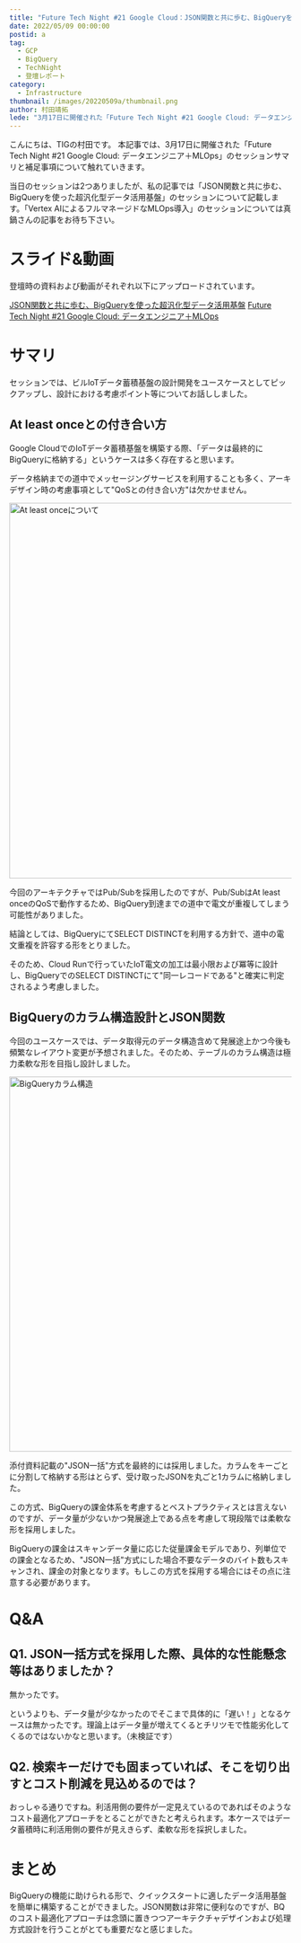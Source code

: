 ```yaml
---
title: "Future Tech Night #21 Google Cloud：JSON関数と共に歩む、BigQueryを使った超汎化型データ活用基盤"
date: 2022/05/09 00:00:00
postid: a
tag:
  - GCP
  - BigQuery
  - TechNight
  - 登壇レポート
category:
  - Infrastructure
thumbnail: /images/20220509a/thumbnail.png
author: 村田靖拓
lede: "3月17日に開催された「Future Tech Night #21 Google Cloud: データエンジニア＋MLOps」のセッションサマリと補足事項について触れていきます。当日のセッションは2つありましたが、私の記事では「JSON関数と共に歩む、BigQueryを使った超汎化型データ活用基盤」のセッションについて記載します。"
---
```

こんにちは、TIGの村田です。
本記事では、3月17日に開催された「Future Tech Night #21 Google Cloud: データエンジニア＋MLOps」のセッションサマリと補足事項について触れていきます。

当日のセッションは2つありましたが、私の記事では「JSON関数と共に歩む、BigQueryを使った超汎化型データ活用基盤」のセッションについて記載します。「Vertex AIによるフルマネージドなMLOps導入」のセッションについては真鍋さんの記事をお待ち下さい。

# スライド&動画

登壇時の資料および動画がそれぞれ以下にアップロードされています。

[JSON関数と共に歩む、BigQueryを使った超汎化型データ活用基盤](https://speakerdeck.com/mura123yasu/jsonguan-shu-togong-nibu-mu-bigquerywoshi-tutachao-fan-hua-xing-detahuo-yong-ji-pan)
[Future Tech Night #21 Google Cloud: データエンジニア＋MLOps
](https://www.youtube.com/watch?v=o0oZnX1Ai-k)

# サマリ

セッションでは、ビルIoTデータ蓄積基盤の設計開発をユースケースとしてピックアップし、設計における考慮ポイント等についてお話ししました。

## At least onceとの付き合い方

Google CloudでのIoTデータ蓄積基盤を構築する際、「データは最終的にBigQueryに格納する」というケースは多く存在すると思います。

データ格納までの道中でメッセージングサービスを利用することも多く、アーキデザイン時の考慮事項として"QoSとの付き合い方"は欠かせません。

<img src="/images/20220509a/スクリーンショット_2022-05-06_19.47.04.png" alt="At least onceについて" width="1200" height="669" loading="lazy">

今回のアーキテクチャではPub/Subを採用したのですが、Pub/SubはAt least onceのQoSで動作するため、BigQuery到達までの道中で電文が重複してしまう可能性がありました。

結論としては、BigQueryにてSELECT DISTINCTを利用する方針で、道中の電文重複を許容する形をとりました。

そのため、Cloud Runで行っていたIoT電文の加工は最小限および冪等に設計し、BigQueryでのSELECT DISTINCTにて"同一レコードである"と確実に判定されるよう考慮しました。

## BigQueryのカラム構造設計とJSON関数

今回のユースケースでは、データ取得元のデータ構造含めて発展途上かつ今後も頻繁なレイアウト変更が予想されました。そのため、テーブルのカラム構造は極力柔軟な形を目指し設計しました。

<img src="/images/20220509a/スクリーンショット_2022-05-06_19.55.51.png" alt="BigQueryカラム構造" width="1200" height="668" loading="lazy">

添付資料記載の"JSON一括"方式を最終的には採用しました。カラムをキーごとに分割して格納する形はとらず、受け取ったJSONを丸ごと1カラムに格納しました。

この方式、BigQueryの課金体系を考慮するとベストプラクティスとは言えないのですが、データ量が少ないかつ発展途上である点を考慮して現段階では柔軟な形を採用しました。

BigQueryの課金はスキャンデータ量に応じた従量課金モデルであり、列単位での課金となるため、"JSON一括"方式にした場合不要なデータのバイト数もスキャンされ、課金の対象となります。もしこの方式を採用する場合にはその点に注意する必要があります。

# Q&A

## Q1. JSON一括方式を採用した際、具体的な性能懸念等はありましたか？

無かったです。

というよりも、データ量が少なかったのでそこまで具体的に「遅い！」となるケースは無かったです。理論上はデータ量が増えてくるとチリツモで性能劣化してくるのではないかなと思います。（未検証です）

## Q2. 検索キーだけでも固まっていれば、そこを切り出すとコスト削減を見込めるのでは？

おっしゃる通りですね。利活用側の要件が一定見えているのであればそのようなコスト最適化アプローチをとることができたと考えられます。本ケースではデータ蓄積時に利活用側の要件が見えきらず、柔軟な形を採択しました。

# まとめ

BigQueryの機能に助けられる形で、クイックスタートに適したデータ活用基盤を簡単に構築することができました。JSON関数は非常に便利なのですが、BQのコスト最適化アプローチは念頭に置きつつアーキテクチャデザインおよび処理方式設計を行うことがとても重要だなと感じました。
